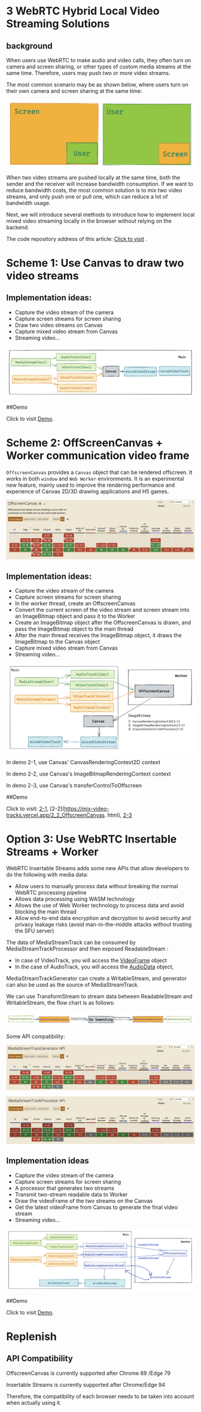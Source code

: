 # 3 WebRTC Hybrid Local Video Streaming Solutions

## background

When users use WebRTC to make audio and video calls, they often turn on camera and screen sharing, or other types of custom media streams at the same time. Therefore, users may push two or more video streams.

The most common scenario may be as shown below, where users turn on their own camera and screen sharing at the same time:

![01.png](./assets/01.png)

When two video streams are pushed locally at the same time, both the sender and the receiver will increase bandwidth consumption. If we want to reduce bandwidth costs, the most common solution is to mix two video streams, and only push one or pull one, which can reduce a lot of bandwidth usage.

Next, we will introduce several methods to introduce how to implement local mixed video streaming locally in the browser without relying on the backend.

The code repository address of this article: [Click to visit](https://github.com/zhangyuiris/3-ways-to-mix-video-tracks-with-javascript) .

# Scheme 1: Use Canvas to draw two video streams

## Implementation ideas:

- Capture the video stream of the camera
- Capture screen streams for screen sharing
- Draw two video streams on Canvas
- Capture mixed video stream from Canvas
- Streaming video...

![02.png](./assets/02.png)

##Demo

Click to visit [Demo](https://mix-video-tracks.vercel.app/1_Canvas.html).

# Scheme 2: OffScreenCanvas + Worker communication video frame

`OffscreenCanvas` provides a `Canvas` object that can be rendered offscreen. It works in both `window` and `Web Worker` environments. It is an experimental new feature, mainly used to improve the rendering performance and experience of Canvas 2D/3D drawing applications and H5 games.

![03.png](./assets/03.png)

## Implementation ideas:

- Capture the video stream of the camera
- Capture screen streams for screen sharing
- In the worker thread, create an OffscreenCanvas
- Convert the current screen of the video stream and screen stream into an ImageBitmap object and pass it to the Worker
- Create an ImageBitmap object after the OffscreenCanvas is drawn, and pass the ImageBitmap object to the main thread
- After the main thread receives the ImageBitmap object, it draws the ImageBitmap to the Canvas object
- Capture mixed video stream from Canvas
- Streaming video...

![04.png](./assets/04.png)

In demo 2-1, use Canvas' CanvasRenderingContext2D context

In demo 2-2, use Canvas's ImageBitmapRenderingContext context

In demo 2-3, use Canvas's transferControlToOffscreen

##Demo

Click to visit: [2-1](https://mix-video-tracks.vercel.app/2_1_OffscreenCanvas.html), [2-2](https://mix-video-tracks.vercel.app/2_2_OffscreenCanvas. html), [2-3](https://mix-video-tracks.vercel.app/2_3_OffscreenCanvas.html)

# Option 3: Use WebRTC Insertable Streams + Worker

WebRTC Insertable Streams adds some new APIs that allow developers to do the following with media data:

- Allow users to manually process data without breaking the normal WebRTC processing pipeline
- Allows data processing using WASM technology
- Allows the use of Web Worker technology to process data and avoid blocking the main thread
- Allow end-to-end data encryption and decryption to avoid security and privacy leakage risks (avoid man-in-the-middle attacks without trusting the SFU server)

The data of MediaStreamTrack can be consumed by MediaStreamTrackProcessor and then exposed ReadableStream :

- In case of VideoTrack, you will access the [VideoFrame](https://w3c.github.io/webcodecs/#videoframe) object
- In the case of AudioTrack, you will access the [AudioData](https://w3c.github.io/webcodecs/#audiodata-interface) object,

MediaStreamTrackGenerator can create a WritableStream, and generator can also be used as the source of MediaStreamTrack.

We can use TransformStream to stream data between ReadableStream and WritableStream, the flow chart is as follows:

![08.png](./assets/08.png)

Some API compatibility:

![05.png](./assets/05.png)

![06.png](./assets/06.png)

## Implementation ideas

- Capture the video stream of the camera
- Capture screen streams for screen sharing
- A processor that generates two streams
- Transmit two-stream readable data to Worker
- Draw the videoFrame of the two streams on the Canvas
- Get the latest videoFrame from Canvas to generate the final video stream
- Streaming video...

![07.png](./assets/07.png)

##Demo

Click to visit [Demo](https://mix-video-tracks.vercel.app/3_Insertable%20Stream.html).

# Replenish

## API Compatibility

OffscreenCanvas is currently supported after Chrome 69 /Edge 79

Insertable Streams is currently supported after Chrome/Edge 94

Therefore, the compatibility of each browser needs to be taken into account when actually using it.
